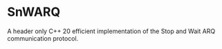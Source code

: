 # SnWARQ
A header only C++ 20 efficient implementation of the Stop and Wait ARQ communication protocol.
